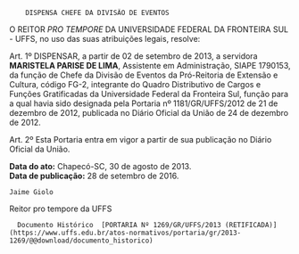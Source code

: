         DISPENSA CHEFE DA DIVISÃO DE EVENTOS  

O REITOR *PRO TEMPORE* DA UNIVERSIDADE FEDERAL DA FRONTEIRA SUL - UFFS, no uso das suas atribuições legais, resolve:

 Art. 1º DISPENSAR, a partir de 02 de setembro de 2013, a servidora **MARISTELA PARISE DE LIMA**, Assistente em Administração, SIAPE 1790153, da função de Chefe da Divisão de Eventos da Pró-Reitoria de Extensão e Cultura, código FG-2, integrante do Quadro Distributivo de Cargos e Funções Gratificadas da Universidade Federal da Fronteira Sul, função para a qual havia sido designada pela Portaria nº 1181/GR/UFFS/2012 de 21 de dezembro de 2012, publicada no Diário Oficial da União de 24 de dezembro de 2012.

 Art. 2º Esta Portaria entra em vigor a partir de sua publicação no Diário Oficial da União.

  

   **Data do ato:** Chapecó-SC, 30 de agosto de 2013.   
 **Data de publicação:**  28 de setembro de 2016. 

    Jaime Giolo   
 Reitor pro tempore da UFFS 

      Documento Histórico  [PORTARIA Nº 1269/GR/UFFS/2013 (RETIFICADA)](https://www.uffs.edu.br/atos-normativos/portaria/gr/2013-1269/@@download/documento_historico)     
      